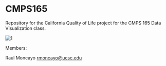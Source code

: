 # CMPS165
Repository for the California Quality of Life project for the CMPS 165
Data Visualization class.


![1](https://cloud.githubusercontent.com/assets/16681690/15444732/a4e3113a-1ea8-11e6-8702-c7d732ca8f3e.png)

Members:

Raul Moncayo rmoncayo@ucsc.edu
